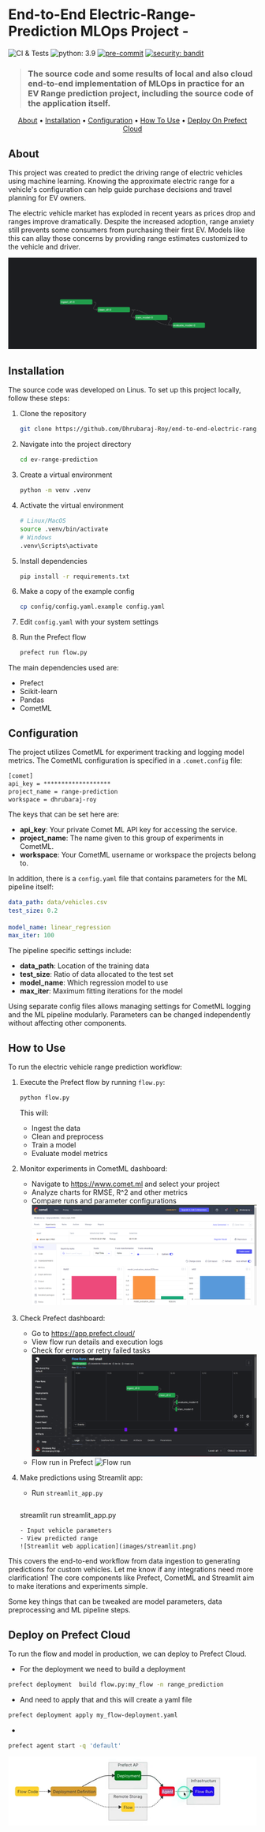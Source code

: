 # End-to-End Electric-Range-Prediction MLOps Project -

![CI & Tests](https://github.com/data42lana/end-to-end-cv-mlops-project/actions/workflows/ci-tests.yml/badge.svg) ![python: 3.9](https://img.shields.io/badge/%20python-3.9-blue) [![pre-commit](https://img.shields.io/badge/pre--commit-enabled-brightgreen?logo=pre-commit)](https://github.com/pre-commit/pre-commit) [![security: bandit](https://img.shields.io/badge/security-bandit-yellow.svg)](https://github.com/PyCQA/bandit) 
> ### The source code and some results of local and also cloud end-to-end implementation of MLOps in practice for an EV Range prediction project, including the source code of the application itself.

<p align="center">
  <a href="#about">About</a> •
  <a href="#installation">Installation</a> •
  <a href="#configuration">Configuration</a> •
  <a href="#how-to-use">How To Use</a> •
  <a href="#deploy-on-prefect-cloud">Deploy On Prefect Cloud</a>
</p>

## About
This project was created to predict the driving range of electric vehicles using machine learning. Knowing the approximate electric range for a vehicle's configuration can help guide purchase decisions and travel planning for EV owners.

The electric vehicle market has exploded in recent years as prices drop and ranges improve dramatically. Despite the increased adoption, range anxiety still prevents some consumers from purchasing their first EV. Models like this can allay those concerns by providing range estimates customized to the vehicle and driver.

![Project MLOps Workflow](images/workflow.png)


## Installation
The source code was developed on Linus.
To set up this project locally, follow these steps:

1. Clone the repository
   ```bash
   git clone https://github.com/Dhrubaraj-Roy/end-to-end-electric-range-prediction.git
   ```

2. Navigate into the project directory
   ```bash
   cd ev-range-prediction
   ```

3. Create a virtual environment 
   ```bash
   python -m venv .venv
   ```

4. Activate the virtual environment
   ```bash
   # Linux/MacOS
   source .venv/bin/activate
   # Windows
   .venv\Scripts\activate
   ```

5. Install dependencies
   ```bash
   pip install -r requirements.txt
   ```

6. Make a copy of the example config
   ```bash 
   cp config/config.yaml.example config.yaml
   ```

7. Edit `config.yaml` with your system settings

8. Run the Prefect flow
   ```bash
   prefect run flow.py
   ```

The main dependencies used are:

- Prefect
- Scikit-learn
- Pandas 
- CometML


## Configuration

The project utilizes CometML for experiment tracking and logging model metrics. The CometML configuration is specified in a `.comet.config` file:

```
[comet]
api_key = *******************
project_name = range-prediction
workspace = dhrubaraj-roy
```

The keys that can be set here are:

- **api_key**: Your private Comet ML API key for accessing the service.
- **project_name**: The name given to this group of experiments in CometML.
- **workspace**: Your CometML username or workspace the projects belong to.  

In addition, there is a `config.yaml` file that contains parameters for the ML pipeline itself:

```yaml 
data_path: data/vehicles.csv
test_size: 0.2 

model_name: linear_regression
max_iter: 100
```

The pipeline specific settings include:

- **data_path**: Location of the training data 
- **test_size**: Ratio of data allocated to the test set
- **model_name**: Which regression model to use
- **max_iter**: Maximum fitting iterations for the model

Using separate config files allows managing settings for CometML logging and the ML pipeline modularly. Parameters can be changed independently without affecting other components.

## How to Use

To run the electric vehicle range prediction workflow: 

1. Execute the Prefect flow by running `flow.py`:

   ```bash
   python flow.py
   ```
   This will:
   - Ingest the data
   - Clean and preprocess
   - Train a model
   - Evaluate model metrics

2. Monitor experiments in CometML dashboard:
   - Navigate to https://www.comet.ml and select your project
   - Analyze charts for RMSE, R^2 and other metrics
   - Compare runs and parameter configurations
   ![Here is the Comet Dashboard](images/Comet_dashboard.png)
   
3. Check Prefect dashboard:
   - Go to https://app.prefect.cloud/
   - View flow run details and execution logs
   - Check for errors or retry failed tasks
   ![Prefect Dashboard](images/Prefect.png)
   - Flow run in Prefect 
   ![Flow run](image.png)

4. Make predictions using Streamlit app:

   - Run `streamlit_app.py` 
     ```bash
   streamlit run streamlit_app.py
   ``` 
   - Input vehicle parameters 
   - View predicted range
   ![Streamlit web application](images/streamlit.png)

This covers the end-to-end workflow from data ingestion to generating predictions for custom vehicles. Let me know if any integrations need more clarification! The core components like Prefect, CometML and Streamlit aim to make iterations and experiments simple.

Some key things that can be tweaked are model parameters, data preprocessing and ML pipeline steps. 
## Deploy on Prefect Cloud
To run the flow and model in production, we can deploy to Prefect Cloud.
  - For the deployment we need to build a deployment
  ```bash
  prefect deployment  build flow.py:my_flow -n range_prediction
   ``` 

   - And need to apply that and this will create a yaml file 
   ```bash
  prefect deployment apply my_flow-deployment.yaml
   ``` 

  - 
   ```bash
  prefect agent start -q 'default'
   ``` 
![Here is the Agent we can see](images/Agent.png)